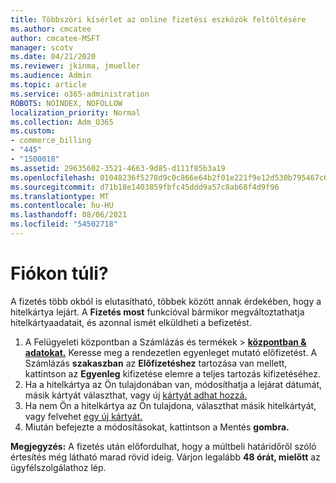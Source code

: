 ```yaml
---
title: Többszöri kísérlet az online fizetési eszközök feltöltésére
ms.author: cmcatee
author: cmcatee-MSFT
manager: scotv
ms.date: 04/21/2020
ms.reviewer: jkinma, jmueller
ms.audience: Admin
ms.topic: article
ms.service: o365-administration
ROBOTS: NOINDEX, NOFOLLOW
localization_priority: Normal
ms.collection: Adm_O365
ms.custom:
- commerce_billing
- "445"
- "1500018"
ms.assetid: 29635602-3521-4663-9d85-d111f85b3a19
ms.openlocfilehash: 01048236f5278d9c0c866e64b2f01e221f9e12d530b795467c638387b111d85e
ms.sourcegitcommit: d71b18e1403859fbfc45ddd9a57c8ab68f4d9f96
ms.translationtype: MT
ms.contentlocale: hu-HU
ms.lasthandoff: 08/06/2021
ms.locfileid: "54502718"
---
```

# <a name="past-due-account"></a>Fiókon túli?

A fizetés több okból is elutasítható, többek között annak érdekében, hogy a hitelkártya lejárt. A **Fizetés most** funkcióval bármikor megváltoztathatja hitelkártyaadatait, és azonnal ismét elküldheti a befizetést.

1. A Felügyeleti központban a Számlázás és termékek > **[központban & adatokat.](https://go.microsoft.com/fwlink/p/?linkid=842054)**
Keresse meg a rendezetlen egyenleget mutató előfizetést. A Számlázás **szakaszban** az **Előfizetéshez** tartozása van mellett, kattintson az **Egyenleg** kifizetése elemre a teljes tartozás kifizetéséhez.
2. Ha a hitelkártya az Ön tulajdonában van, módosíthatja a lejárat dátumát, másik kártyát választhat, vagy új [kártyát adhat hozzá.](/microsoft-365/commerce/billing-and-payments/manage-payment-methods)
3. Ha nem Ön a hitelkártya az Ön tulajdona, választhat másik hitelkártyát, vagy felvehet [egy új kártyát.](/microsoft-365/commerce/billing-and-payments/manage-payment-methods)
4. Miután befejezte a módosításokat, kattintson a Mentés **gombra.**

**Megjegyzés:** A fizetés után előfordulhat, hogy a múltbeli határidőről szóló értesítés még látható marad rövid ideig. Várjon legalább **48 órát, mielőtt** az ügyfélszolgálathoz lép.
